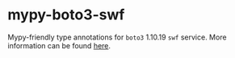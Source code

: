 # mypy-boto3-swf

Mypy-friendly type annotations for `boto3` 1.10.19 `swf` service.
More information can be found [here](https://github.com/vemel/mypy_boto3).